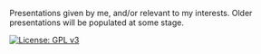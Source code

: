Presentations given by me, and/or relevant to my interests. 
Older presentations will be populated at some stage. 

[![License: GPL v3](https://img.shields.io/badge/License-GPLv3-blue.svg)](https://www.gnu.org/licenses/gpl-3.0)
